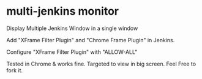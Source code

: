 # multi-jenkins monitor
Display Multiple Jenkins Window in a single window

Add "XFrame Filter Plugin" and "Chrome Frame Plugin" in Jenkins.

Configure "XFrame Filter Plugin" with "ALLOW-ALL"

Tested in Chrome & works fine.
Targeted to view in big screen.
Feel Free to fork it.
